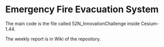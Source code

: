 # Emergency Fire Evacuation System

The main code is the file called 52N_InnovationChallenge inside Cesium-1.44.

The weekly report is in Wiki of the repository.

